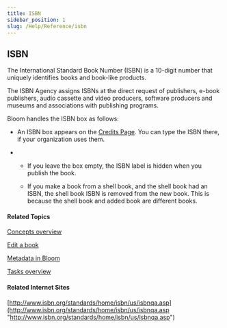 ```yaml
---
title: ISBN
sidebar_position: 1
slug: /Help/Reference/isbn
---
```


## ISBN

The International Standard Book Number (ISBN) is a 10-digit number that uniquely identifies books and book-like products.

The ISBN Agency assigns ISBNs at the direct request of publishers, e-book publishers, audio cassette and video producers, software producers and museums and associations with publishing programs.

Bloom handles the ISBN box as follows:

-   An ISBN box appears on the [Credits Page](Credits_Page.md). You can type the ISBN there, if your organization uses them.
    
-   -   If you leave the box empty, the ISBN label is hidden when you publish the book.
        
    -   If you make a book from a shell book, and the shell book had an ISBN, the shell book ISBN is removed from the new book. This is because the shell book and added book are different books.
        

#### Related Topics

[Concepts overview](Concepts_overview.md)

[Edit a book](../Tasks/Edit_tasks/Edit_a_book.md)

[Metadata in Bloom](Metadata_in_Bloom.md)

[Tasks overview](../Tasks/Tasks_overview.md)

#### Related Internet Sites

[http://www.isbn.org/standards/home/isbn/us/isbnqa.asp](http://www.isbn.org/standards/home/isbn/us/isbnqa.asp "http://www.isbn.org/standards/home/isbn/us/isbnqa.asp")
